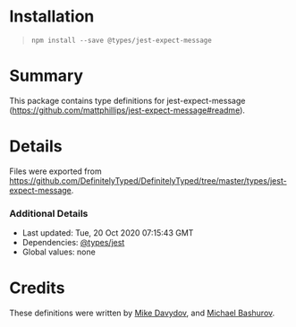 # Installation
> `npm install --save @types/jest-expect-message`

# Summary
This package contains type definitions for jest-expect-message (https://github.com/mattphillips/jest-expect-message#readme).

# Details
Files were exported from https://github.com/DefinitelyTyped/DefinitelyTyped/tree/master/types/jest-expect-message.

### Additional Details
 * Last updated: Tue, 20 Oct 2020 07:15:43 GMT
 * Dependencies: [@types/jest](https://npmjs.com/package/@types/jest)
 * Global values: none

# Credits
These definitions were written by [Mike Davydov](https://github.com/mike-d-davydov), and [Michael Bashurov](https://github.com/saitonakamura).
